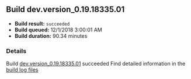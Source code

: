 ## Build dev.version_0.19.18335.01
- **Build result:** `succeeded`
- **Build queued:** 12/1/2018 3:00:01 AM
- **Build duration:** 90.34 minutes
### Details
Build [dev.version_0.19.18335.01](https://winappstudio.visualstudio.com/web/build.aspx?pcguid=a4ef43be-68ce-4195-a619-079b4d9834c2&builduri=vstfs%3a%2f%2f%2fBuild%2fBuild%2f26662) succeeded
Find detailed information in the [build log files](https://uwpctdiags.blob.core.windows.net/buildlogs/dev.version_0.19.18335.01_logs.zip)
